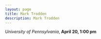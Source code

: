 ```yaml
---
layout: page
title: Mark Trodden 
description: Mark Trodden 
---
```


*University of Pennsylvania*, **April 20, 1:00 pm**
